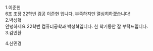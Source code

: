 1.이준헌  
6조 조장 22학번 컴공 이준헌 입니다. 부족하지만 열심히하겠습니다!  
2.박성혁  
안녕하세요 22학번 컴퓨터공학과 박성혁입니다. 한 학기동안 잘 부탁드립니다.  
3.김민환

4.신민경

